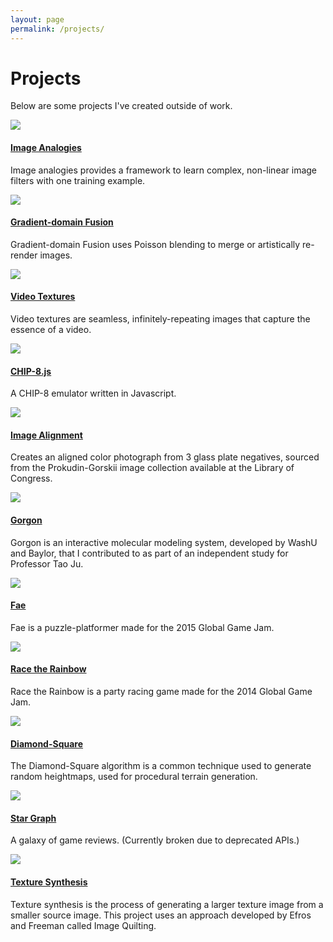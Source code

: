 ```yaml
---
layout: page
permalink: /projects/
---
```


# Projects

Below are some projects I've created outside of work.

<div class="row projects">
  <div class="col-md-6">
    <a class="thumbnail" href="/projects/computational-photography/image-analogies/">
      <img src="../images/image-analogies/results/artout.jpg">
    </a>
    <div class="project-description">
    <a href="/projects/computational-photography/image-analogies/">
      <h4>Image Analogies</h4>
    </a>
    <p>Image analogies provides a framework to learn complex, non-linear image filters with one training example.</p>
    </div>
  </div>  

  <div class="col-md-6">
    <a class="thumbnail" href="/projects/computational-photography/gradient-domain-fusion/">
      <img src="../images/gradient-domain-fusion/sf-npr-big.png">
    </a>  
    <div class="project-description">
      <a href="/projects/computational-photography/gradient-domain-fusion/">
        <h4>Gradient-domain Fusion</h4>
      </a>
      <p>Gradient-domain Fusion uses Poisson blending to merge or artistically re-render images.</p>
    </div>
  </div>
</div>

<div class="row projects">
  <div class="col-md-6">
    <a class="thumbnail" href="/projects/computational-photography/video-textures/">
      <img src="../images/video-textures/city-4.gif">
    </a>  
    <div class="project-description">
      <a href="/projects/computational-photography/video-textures/">
        <h4>Video Textures</h4>
      </a>
      <p>Video textures are seamless, infinitely-repeating images that capture the essence of a video.</p>
    </div>
  </div>

  <div class="col-md-6">
    <a class="thumbnail" href="https://github.com/jmecom/chip8/">
      <img src="../images/chip8.png">
    </a>  
    <div class="project-description">
      <a href="https://github.com/jmecom/chip8/">
        <h4>CHIP-8.js</h4>
      </a>
      <p>A CHIP-8 emulator written in Javascript.</p>
    </div>
  </div> 
</div>

<div class="row projects">
  <div class="col-md-6">
    <a class="thumbnail" href="/projects/computational-photography/image-alignment/">
      <img src="../images/gorskii-collection/big-town-cropped.jpg">
    </a>  
    <div class="project-description">
      <a href="/projects/computational-photography/image-alignment/">
        <h4>Image Alignment</h4>
      </a>
      <p>Creates an aligned color photograph from 3 glass plate negatives, sourced from the Prokudin-Gorskii image collection available at the Library of Congress.</p>
    </div>
  </div>

  <div class="col-md-6">
    <a class="thumbnail" href="http://gorgon.wustl.edu">
      <img src="../images/gorgon2.PNG">
    </a>  
    <div class="project-description">
      <a href="http://gorgon.wustl.edu">
        <h4>Gorgon</h4>
      </a>
      <p>Gorgon is an interactive molecular modeling system, developed by WashU and Baylor, that I contributed to as part of an independent study for Professor Tao Ju.</p>
    </div>
  </div>
</div>

<div class="row projects">
  <div class="col-md-6">
    <a class="thumbnail" href="http://jmecom.github.io/global-game-jam-15/">
      <img src="../images/fae1-crop.png">
    </a>  
    <div class="project-description">
      <a href="http://jmecom.github.io/global-game-jam-15/">
        <h4>Fae</h4>
      </a>
      <p>Fae is a puzzle-platformer made for the 2015 Global Game Jam.</p>
    </div>
  </div>

  <div class="col-md-6">
    <a class="thumbnail" href="https://www.youtube.com/watch?v=i0L-aT_03R4">
      <img src="../images/rtr-splash-crop.png">
    </a>  
    <div class="project-description">
      <a href="https://www.youtube.com/embed/i0L-aT_03R4">
        <h4>Race the Rainbow</h4>
      </a>
      <p>Race the Rainbow is a party racing game made for the 2014 Global Game Jam.</p>
    </div>
  </div>
</div>

<div class="row projects">
  <div class="col-md-6">
    <a class="thumbnail" href="/blog/2015/diamond-square/">
      <img src="../images/ds-example-small.png">
    </a>  
    <div class="project-description">
      <a href="/blog/2015/diamond-square/">
        <h4>Diamond-Square</h4>
      </a>
      <p>The Diamond-Square algorithm is a common technique used to generate random heightmaps, used for procedural terrain generation.</p>
    </div>
  </div>

  <div class="col-md-6">
    <a class="thumbnail" href="/star-graph">
      <img src="../images/stargraph.png">
    </a>  
    <div class="project-description">
      <a href="/star-graph">
        <h4>Star Graph</h4>
      </a>
      <p>A galaxy of game reviews. (Currently broken due to deprecated APIs.)</p>
    </div>
  </div>
</div>

<div class="row projects">
  <div class="col-md-6">
    <a class="thumbnail" href="/projects/computational-photography/texture-synthesis/">
      <img src="../images/texture-synthesis/japanese-wallpaper-mincut-extended.png">
    </a>
    <div class="project-description">
      <a href="/projects/computational-photography/texture-synthesis/">
        <h4>Texture Synthesis</h4>
      </a>
      <p>Texture synthesis is the process of generating a larger texture image from a smaller source image. This project uses an approach developed by Efros and Freeman called Image Quilting.</p>
    </div>
  </div>  
</div>
